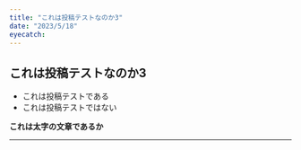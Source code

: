 ```yaml
---
title: "これは投稿テストなのか3"   
date: "2023/5/18"
eyecatch:
---
```


## これは投稿テストなのか3

- これは投稿テストである
- これは投稿テストではない

**これは太字の文章であるか**

---